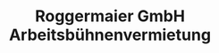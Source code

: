 ---
title: "Roggermaier GmbH Arbeitsbühnenvermietung"
url: /aschheim/roggermaier-gmbh-arbeitsbuehnenvermietung/
shop: Mieten
---